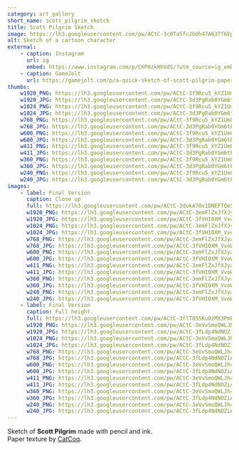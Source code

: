 ```yaml
---
category: art_gallery
short_name: scott_pilgrim_sketch
title: Scott Pilgrim Sketch
image: https://lh3.googleusercontent.com/pw/ACtC-3c0Ta5fcJbOh47A63Tf6EpYk-CJkMUTKEzjziSRUGQ3SuzJE5DpGMMoKrSzoD9r-3PknuHW9h8URoh9m6Hnd1go-JwZE9NMzKdm5RydQF6Irn4J3rlAxektbTzyO3GIAFrseUj3Da6v1jFLGnphwYJ2=w1200-h630-no?authuser=0
alt: Sketch of a cartoon character
external:
    - caption: Instagram
      url: ig
      embed: https://www.instagram.com/p/CKPHzkHhVdS/?utm_source=ig_embed&amp;utm_campaign=loading
    - caption: GameJolt
      url: https://gamejolt.com/p/a-quick-sketch-of-scott-pilgrim-paper-texture-by-catcoq-w9kvdwf7
thumbs:
    w1920_PNG: https://lh3.googleusercontent.com/pw/ACtC-3f9Rcu5_kYZ1Um8ROU2daqstklj2VVh1zRY4fvz4ghg8fBR0lGMuqsxAKwRlxc2NMUxEcyV7e_eat7Mk7dsrtT0lyFkHv4K8Dv5zoqFX6cJHhKCCHWV47d8Zsqhf0ANd7EySsgAAoczCOFMNMQL_kVO=w355
    w1920_JPG: https://lh3.googleusercontent.com/pw/ACtC-3d3PgRab0YGm6tP4hIBDiNco4jCTZE7nUUe-6am_cQVHtyU3odUDndHA5Sc_LvQ3MRi7LMBZziAvXn0AFonwSn0A1dL9dQcn3P-WKfA-1LCWMVzvka3bp7YH-8LEpxVjl9xSBjAkR7-V4pl-0JW1iYQ=w355
    w1024_PNG: https://lh3.googleusercontent.com/pw/ACtC-3f9Rcu5_kYZ1Um8ROU2daqstklj2VVh1zRY4fvz4ghg8fBR0lGMuqsxAKwRlxc2NMUxEcyV7e_eat7Mk7dsrtT0lyFkHv4K8Dv5zoqFX6cJHhKCCHWV47d8Zsqhf0ANd7EySsgAAoczCOFMNMQL_kVO=w284
    w1024_JPG: https://lh3.googleusercontent.com/pw/ACtC-3d3PgRab0YGm6tP4hIBDiNco4jCTZE7nUUe-6am_cQVHtyU3odUDndHA5Sc_LvQ3MRi7LMBZziAvXn0AFonwSn0A1dL9dQcn3P-WKfA-1LCWMVzvka3bp7YH-8LEpxVjl9xSBjAkR7-V4pl-0JW1iYQ=w284
    w768_PNG: https://lh3.googleusercontent.com/pw/ACtC-3f9Rcu5_kYZ1Um8ROU2daqstklj2VVh1zRY4fvz4ghg8fBR0lGMuqsxAKwRlxc2NMUxEcyV7e_eat7Mk7dsrtT0lyFkHv4K8Dv5zoqFX6cJHhKCCHWV47d8Zsqhf0ANd7EySsgAAoczCOFMNMQL_kVO=w213
    w768_JPG: https://lh3.googleusercontent.com/pw/ACtC-3d3PgRab0YGm6tP4hIBDiNco4jCTZE7nUUe-6am_cQVHtyU3odUDndHA5Sc_LvQ3MRi7LMBZziAvXn0AFonwSn0A1dL9dQcn3P-WKfA-1LCWMVzvka3bp7YH-8LEpxVjl9xSBjAkR7-V4pl-0JW1iYQ=w213
    w600_PNG: https://lh3.googleusercontent.com/pw/ACtC-3f9Rcu5_kYZ1Um8ROU2daqstklj2VVh1zRY4fvz4ghg8fBR0lGMuqsxAKwRlxc2NMUxEcyV7e_eat7Mk7dsrtT0lyFkHv4K8Dv5zoqFX6cJHhKCCHWV47d8Zsqhf0ANd7EySsgAAoczCOFMNMQL_kVO=w166
    w600_JPG: https://lh3.googleusercontent.com/pw/ACtC-3d3PgRab0YGm6tP4hIBDiNco4jCTZE7nUUe-6am_cQVHtyU3odUDndHA5Sc_LvQ3MRi7LMBZziAvXn0AFonwSn0A1dL9dQcn3P-WKfA-1LCWMVzvka3bp7YH-8LEpxVjl9xSBjAkR7-V4pl-0JW1iYQ=w166
    w411_PNG: https://lh3.googleusercontent.com/pw/ACtC-3f9Rcu5_kYZ1Um8ROU2daqstklj2VVh1zRY4fvz4ghg8fBR0lGMuqsxAKwRlxc2NMUxEcyV7e_eat7Mk7dsrtT0lyFkHv4K8Dv5zoqFX6cJHhKCCHWV47d8Zsqhf0ANd7EySsgAAoczCOFMNMQL_kVO=w114
    w411_JPG: https://lh3.googleusercontent.com/pw/ACtC-3d3PgRab0YGm6tP4hIBDiNco4jCTZE7nUUe-6am_cQVHtyU3odUDndHA5Sc_LvQ3MRi7LMBZziAvXn0AFonwSn0A1dL9dQcn3P-WKfA-1LCWMVzvka3bp7YH-8LEpxVjl9xSBjAkR7-V4pl-0JW1iYQ=w114
    w360_PNG: https://lh3.googleusercontent.com/pw/ACtC-3f9Rcu5_kYZ1Um8ROU2daqstklj2VVh1zRY4fvz4ghg8fBR0lGMuqsxAKwRlxc2NMUxEcyV7e_eat7Mk7dsrtT0lyFkHv4K8Dv5zoqFX6cJHhKCCHWV47d8Zsqhf0ANd7EySsgAAoczCOFMNMQL_kVO=w100
    w360_JPG: https://lh3.googleusercontent.com/pw/ACtC-3d3PgRab0YGm6tP4hIBDiNco4jCTZE7nUUe-6am_cQVHtyU3odUDndHA5Sc_LvQ3MRi7LMBZziAvXn0AFonwSn0A1dL9dQcn3P-WKfA-1LCWMVzvka3bp7YH-8LEpxVjl9xSBjAkR7-V4pl-0JW1iYQ=w100
    w240_PNG: https://lh3.googleusercontent.com/pw/ACtC-3f9Rcu5_kYZ1Um8ROU2daqstklj2VVh1zRY4fvz4ghg8fBR0lGMuqsxAKwRlxc2NMUxEcyV7e_eat7Mk7dsrtT0lyFkHv4K8Dv5zoqFX6cJHhKCCHWV47d8Zsqhf0ANd7EySsgAAoczCOFMNMQL_kVO=w66
    w240_JPG: https://lh3.googleusercontent.com/pw/ACtC-3d3PgRab0YGm6tP4hIBDiNco4jCTZE7nUUe-6am_cQVHtyU3odUDndHA5Sc_LvQ3MRi7LMBZziAvXn0AFonwSn0A1dL9dQcn3P-WKfA-1LCWMVzvka3bp7YH-8LEpxVjl9xSBjAkR7-V4pl-0JW1iYQ=w66
images:
    - label: Final Version
      caption: Close up
      full: https://lh3.googleusercontent.com/pw/ACtC-3dukA7Ov1DNEFTQe5eMvi7-fFF2IIpqDWdVzmczx2v_bOj_PLxNLPfzcvByVrXTVb8dngcDP-J6Fb4zpS-G9TesSao3103232bMXEpe8mHYkDiKsH0XDrg9WJOyu21ZLyYbPnxe8kd2CpqqubLOzaJC=w1080
      w1920_PNG: https://lh3.googleusercontent.com/pw/ACtC-3emFlZxJfXJyak6tgJoKCJWVsJB98vf3gWViE-H4drfIMI-WtMy2HAeYxExvZmHgYjzxZGb5yEeC2itkWhx70sRhyESRNRouipVC_bHBaPCsNorR9KfTWRwgRW-ga5ma08joLA0F6KC6g9vRS7x-j2g=w850
      w1920_JPG: https://lh3.googleusercontent.com/pw/ACtC-3fVHI0XM_VvoWRD0c7ANCWxYWSBq3AFaGusyx0V0IM3vWEmehXQR1VeGBaAWGnr7UXPrcyyG3LP0OvuAtjXpaOmDRMNeNvbfWE8B8576WVAfKsHQAntm9fIg-yNZf8jZJcNa0_wwIEiI5JbfdusEoHK=w850
      w1024_PNG: https://lh3.googleusercontent.com/pw/ACtC-3emFlZxJfXJyak6tgJoKCJWVsJB98vf3gWViE-H4drfIMI-WtMy2HAeYxExvZmHgYjzxZGb5yEeC2itkWhx70sRhyESRNRouipVC_bHBaPCsNorR9KfTWRwgRW-ga5ma08joLA0F6KC6g9vRS7x-j2g=w711
      w1024_JPG: https://lh3.googleusercontent.com/pw/ACtC-3fVHI0XM_VvoWRD0c7ANCWxYWSBq3AFaGusyx0V0IM3vWEmehXQR1VeGBaAWGnr7UXPrcyyG3LP0OvuAtjXpaOmDRMNeNvbfWE8B8576WVAfKsHQAntm9fIg-yNZf8jZJcNa0_wwIEiI5JbfdusEoHK=w711
      w768_PNG: https://lh3.googleusercontent.com/pw/ACtC-3emFlZxJfXJyak6tgJoKCJWVsJB98vf3gWViE-H4drfIMI-WtMy2HAeYxExvZmHgYjzxZGb5yEeC2itkWhx70sRhyESRNRouipVC_bHBaPCsNorR9KfTWRwgRW-ga5ma08joLA0F6KC6g9vRS7x-j2g=w533
      w768_JPG: https://lh3.googleusercontent.com/pw/ACtC-3fVHI0XM_VvoWRD0c7ANCWxYWSBq3AFaGusyx0V0IM3vWEmehXQR1VeGBaAWGnr7UXPrcyyG3LP0OvuAtjXpaOmDRMNeNvbfWE8B8576WVAfKsHQAntm9fIg-yNZf8jZJcNa0_wwIEiI5JbfdusEoHK=w533
      w600_PNG: https://lh3.googleusercontent.com/pw/ACtC-3emFlZxJfXJyak6tgJoKCJWVsJB98vf3gWViE-H4drfIMI-WtMy2HAeYxExvZmHgYjzxZGb5yEeC2itkWhx70sRhyESRNRouipVC_bHBaPCsNorR9KfTWRwgRW-ga5ma08joLA0F6KC6g9vRS7x-j2g=w416
      w600_JPG: https://lh3.googleusercontent.com/pw/ACtC-3fVHI0XM_VvoWRD0c7ANCWxYWSBq3AFaGusyx0V0IM3vWEmehXQR1VeGBaAWGnr7UXPrcyyG3LP0OvuAtjXpaOmDRMNeNvbfWE8B8576WVAfKsHQAntm9fIg-yNZf8jZJcNa0_wwIEiI5JbfdusEoHK=w416
      w411_PNG: https://lh3.googleusercontent.com/pw/ACtC-3emFlZxJfXJyak6tgJoKCJWVsJB98vf3gWViE-H4drfIMI-WtMy2HAeYxExvZmHgYjzxZGb5yEeC2itkWhx70sRhyESRNRouipVC_bHBaPCsNorR9KfTWRwgRW-ga5ma08joLA0F6KC6g9vRS7x-j2g=w285
      w411_JPG: https://lh3.googleusercontent.com/pw/ACtC-3fVHI0XM_VvoWRD0c7ANCWxYWSBq3AFaGusyx0V0IM3vWEmehXQR1VeGBaAWGnr7UXPrcyyG3LP0OvuAtjXpaOmDRMNeNvbfWE8B8576WVAfKsHQAntm9fIg-yNZf8jZJcNa0_wwIEiI5JbfdusEoHK=w285
      w360_PNG: https://lh3.googleusercontent.com/pw/ACtC-3emFlZxJfXJyak6tgJoKCJWVsJB98vf3gWViE-H4drfIMI-WtMy2HAeYxExvZmHgYjzxZGb5yEeC2itkWhx70sRhyESRNRouipVC_bHBaPCsNorR9KfTWRwgRW-ga5ma08joLA0F6KC6g9vRS7x-j2g=w250
      w360_JPG: https://lh3.googleusercontent.com/pw/ACtC-3fVHI0XM_VvoWRD0c7ANCWxYWSBq3AFaGusyx0V0IM3vWEmehXQR1VeGBaAWGnr7UXPrcyyG3LP0OvuAtjXpaOmDRMNeNvbfWE8B8576WVAfKsHQAntm9fIg-yNZf8jZJcNa0_wwIEiI5JbfdusEoHK=w250
      w240_PNG: https://lh3.googleusercontent.com/pw/ACtC-3emFlZxJfXJyak6tgJoKCJWVsJB98vf3gWViE-H4drfIMI-WtMy2HAeYxExvZmHgYjzxZGb5yEeC2itkWhx70sRhyESRNRouipVC_bHBaPCsNorR9KfTWRwgRW-ga5ma08joLA0F6KC6g9vRS7x-j2g=w166
      w240_JPG: https://lh3.googleusercontent.com/pw/ACtC-3fVHI0XM_VvoWRD0c7ANCWxYWSBq3AFaGusyx0V0IM3vWEmehXQR1VeGBaAWGnr7UXPrcyyG3LP0OvuAtjXpaOmDRMNeNvbfWE8B8576WVAfKsHQAntm9fIg-yNZf8jZJcNa0_wwIEiI5JbfdusEoHK=w166
    - label: Final Version
      caption: Full height.
      full: https://lh3.googleusercontent.com/pw/ACtC-3flT85SKu0zMX3PmPiZVlnEH9Wk0qbxada4bWldJBglD4h--B0oug_bRQ3aF1VWFHGmOVabhnzMqvuYYBSJEW-VWmdqGytvTj-1rx8I5xND0bM7ZeNyg7fIZVZhpY4-h4LLlFJrQYuVWZQht_J0kFzr=w1080
      w1920_PNG: https://lh3.googleusercontent.com/pw/ACtC-3eVvSmoQWLJh4vKNQoSoKw4-fDySVcnLj2ndurY58lnY13YCzeBEL9J5-I3U5MayL_j4QfB-zUTL2AYwpz_A5K0DD1WQXXtnMcEQuUAMfd693lbahCbu2ZbNg67sE3IZC3KS_L_FeHF9Ushavk4-KDJ=w850
      w1920_JPG: https://lh3.googleusercontent.com/pw/ACtC-3fLdp4NdNOZiA1TO749vO26PP__sYqS_P2aMzdBedEgKcYT4gMhho2L2F6Wp3dmTIejodMsaAtitnZYYeiuJyGW-GlPIq_CV-EkQX7e06W8uhUixhlmJPzo9U4jUYbxLTanNZb1brzBxok-VtzY34s8=w850
      w1024_PNG: https://lh3.googleusercontent.com/pw/ACtC-3eVvSmoQWLJh4vKNQoSoKw4-fDySVcnLj2ndurY58lnY13YCzeBEL9J5-I3U5MayL_j4QfB-zUTL2AYwpz_A5K0DD1WQXXtnMcEQuUAMfd693lbahCbu2ZbNg67sE3IZC3KS_L_FeHF9Ushavk4-KDJ=w711
      w1024_JPG: https://lh3.googleusercontent.com/pw/ACtC-3fLdp4NdNOZiA1TO749vO26PP__sYqS_P2aMzdBedEgKcYT4gMhho2L2F6Wp3dmTIejodMsaAtitnZYYeiuJyGW-GlPIq_CV-EkQX7e06W8uhUixhlmJPzo9U4jUYbxLTanNZb1brzBxok-VtzY34s8=w711
      w768_PNG: https://lh3.googleusercontent.com/pw/ACtC-3eVvSmoQWLJh4vKNQoSoKw4-fDySVcnLj2ndurY58lnY13YCzeBEL9J5-I3U5MayL_j4QfB-zUTL2AYwpz_A5K0DD1WQXXtnMcEQuUAMfd693lbahCbu2ZbNg67sE3IZC3KS_L_FeHF9Ushavk4-KDJ=w533
      w768_JPG: https://lh3.googleusercontent.com/pw/ACtC-3fLdp4NdNOZiA1TO749vO26PP__sYqS_P2aMzdBedEgKcYT4gMhho2L2F6Wp3dmTIejodMsaAtitnZYYeiuJyGW-GlPIq_CV-EkQX7e06W8uhUixhlmJPzo9U4jUYbxLTanNZb1brzBxok-VtzY34s8=w533
      w600_PNG: https://lh3.googleusercontent.com/pw/ACtC-3eVvSmoQWLJh4vKNQoSoKw4-fDySVcnLj2ndurY58lnY13YCzeBEL9J5-I3U5MayL_j4QfB-zUTL2AYwpz_A5K0DD1WQXXtnMcEQuUAMfd693lbahCbu2ZbNg67sE3IZC3KS_L_FeHF9Ushavk4-KDJ=w416
      w600_JPG: https://lh3.googleusercontent.com/pw/ACtC-3fLdp4NdNOZiA1TO749vO26PP__sYqS_P2aMzdBedEgKcYT4gMhho2L2F6Wp3dmTIejodMsaAtitnZYYeiuJyGW-GlPIq_CV-EkQX7e06W8uhUixhlmJPzo9U4jUYbxLTanNZb1brzBxok-VtzY34s8=w416
      w411_PNG: https://lh3.googleusercontent.com/pw/ACtC-3eVvSmoQWLJh4vKNQoSoKw4-fDySVcnLj2ndurY58lnY13YCzeBEL9J5-I3U5MayL_j4QfB-zUTL2AYwpz_A5K0DD1WQXXtnMcEQuUAMfd693lbahCbu2ZbNg67sE3IZC3KS_L_FeHF9Ushavk4-KDJ=w285
      w411_JPG: https://lh3.googleusercontent.com/pw/ACtC-3fLdp4NdNOZiA1TO749vO26PP__sYqS_P2aMzdBedEgKcYT4gMhho2L2F6Wp3dmTIejodMsaAtitnZYYeiuJyGW-GlPIq_CV-EkQX7e06W8uhUixhlmJPzo9U4jUYbxLTanNZb1brzBxok-VtzY34s8=w285
      w360_PNG: https://lh3.googleusercontent.com/pw/ACtC-3eVvSmoQWLJh4vKNQoSoKw4-fDySVcnLj2ndurY58lnY13YCzeBEL9J5-I3U5MayL_j4QfB-zUTL2AYwpz_A5K0DD1WQXXtnMcEQuUAMfd693lbahCbu2ZbNg67sE3IZC3KS_L_FeHF9Ushavk4-KDJ=w250
      w360_JPG: https://lh3.googleusercontent.com/pw/ACtC-3fLdp4NdNOZiA1TO749vO26PP__sYqS_P2aMzdBedEgKcYT4gMhho2L2F6Wp3dmTIejodMsaAtitnZYYeiuJyGW-GlPIq_CV-EkQX7e06W8uhUixhlmJPzo9U4jUYbxLTanNZb1brzBxok-VtzY34s8=w250
      w240_PNG: https://lh3.googleusercontent.com/pw/ACtC-3eVvSmoQWLJh4vKNQoSoKw4-fDySVcnLj2ndurY58lnY13YCzeBEL9J5-I3U5MayL_j4QfB-zUTL2AYwpz_A5K0DD1WQXXtnMcEQuUAMfd693lbahCbu2ZbNg67sE3IZC3KS_L_FeHF9Ushavk4-KDJ=w166
      w240_JPG: https://lh3.googleusercontent.com/pw/ACtC-3fLdp4NdNOZiA1TO749vO26PP__sYqS_P2aMzdBedEgKcYT4gMhho2L2F6Wp3dmTIejodMsaAtitnZYYeiuJyGW-GlPIq_CV-EkQX7e06W8uhUixhlmJPzo9U4jUYbxLTanNZb1brzBxok-VtzY34s8=w166
---
```


Sketch of **Scott Pilgrim** made with pencil and ink.  
Paper texture by [CatCoq](https://www.instagram.com/catcoq/).
